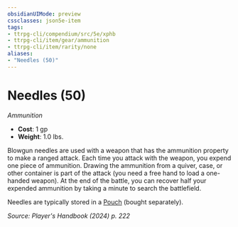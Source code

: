 ```yaml
---
obsidianUIMode: preview
cssclasses: json5e-item
tags:
- ttrpg-cli/compendium/src/5e/xphb
- ttrpg-cli/item/gear/ammunition
- ttrpg-cli/item/rarity/none
aliases: 
- "Needles (50)"
---
```

# Needles (50)
*Ammunition*  


- **Cost**: 1 gp
- **Weight**: 1.0 lbs.

Blowgun needles are used with a weapon that has the ammunition property to make a ranged attack. Each time you attack with the weapon, you expend one piece of ammunition. Drawing the ammunition from a quiver, case, or other container is part of the attack (you need a free hand to load a one-handed weapon). At the end of the battle, you can recover half your expended ammunition by taking a minute to search the battlefield.

Needles are typically stored in a [Pouch](Misc%20Files/CLI/compendium/items/pouch-xphb.md) (bought separately).

*Source: Player's Handbook (2024) p. 222*
